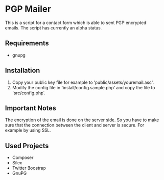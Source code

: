 # PGP Mailer
This is a script for a contact form which is able to sent PGP encrypted emails. The script has currently an alpha status.

## Requirements
- gnupg

## Installation
1. Copy your public key file for example to 'public/assets/youremail.asc'.
2. Modify the config file in 'install/config.sample.php' and copy the file to 'src/config.php'.

## Important Notes
The encryption of the email is done on the server side. So you have to make sure that the connection between the client and server is secure. For example by using SSL.

## Used Projects
- Composer
- Silex
- Twitter Boostrap
- GnuPG
